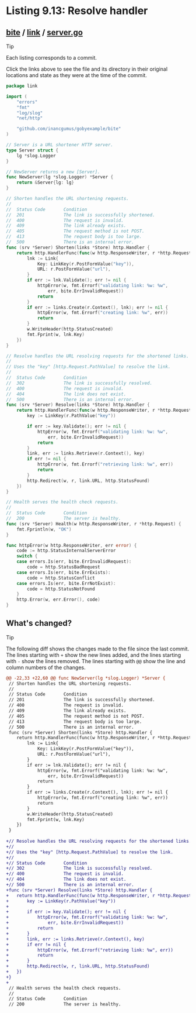 # Listing 9.13: Resolve handler

## [bite](https://github.com/inancgumus/gobyexample/blob/1b639e150c075b53776f808fec3c9557fd81db7a/bite) / [link](https://github.com/inancgumus/gobyexample/blob/1b639e150c075b53776f808fec3c9557fd81db7a/bite/link) / [server.go](https://github.com/inancgumus/gobyexample/blob/1b639e150c075b53776f808fec3c9557fd81db7a/bite/link/server.go)

> [!TIP]
> Each listing corresponds to a commit.
>
> Click the links above to see the file and its directory in their original locations and state as they were at the time of the commit.

```go
package link

import (
	"errors"
	"fmt"
	"log/slog"
	"net/http"

	"github.com/inancgumus/gobyexample/bite"
)

// Server is a URL shortener HTTP server.
type Server struct {
	lg *slog.Logger
}

// NewServer returns a new [Server].
func NewServer(lg *slog.Logger) *Server {
	return &Server{lg: lg}
}

// Shorten handles the URL shortening requests.
//
//	Status Code       Condition
//	201               The link is successfully shortened.
//	400               The request is invalid.
//	409               The link already exists.
//	405               The request method is not POST.
//	413               The request body is too large.
//	500               There is an internal error.
func (srv *Server) Shorten(links *Store) http.Handler {
	return http.HandlerFunc(func(w http.ResponseWriter, r *http.Request) {
		lnk := Link{
			Key: LinkKey(r.PostFormValue("key")),
			URL: r.PostFormValue("url"),
		}
		if err := lnk.Validate(); err != nil {
			httpError(w, fmt.Errorf("validating link: %w: %w",
				err, bite.ErrInvalidRequest))
			return
		}
		if err := links.Create(r.Context(), lnk); err != nil {
			httpError(w, fmt.Errorf("creating link: %w", err))
			return
		}
		w.WriteHeader(http.StatusCreated)
		fmt.Fprint(w, lnk.Key)
	})
}

// Resolve handles the URL resolving requests for the shortened links.
//
// Uses the "key" [http.Request.PathValue] to resolve the link.
//
//	Status Code       Condition
//	302               The link is successfully resolved.
//	400               The request is invalid.
//	404               The link does not exist.
//	500               There is an internal error.
func (srv *Server) Resolve(links *Store) http.Handler {
	return http.HandlerFunc(func(w http.ResponseWriter, r *http.Request) {
		key := LinkKey(r.PathValue("key"))

		if err := key.Validate(); err != nil {
			httpError(w, fmt.Errorf("validating link: %w: %w",
				err, bite.ErrInvalidRequest))
			return
		}
		link, err := links.Retrieve(r.Context(), key)
		if err != nil {
			httpError(w, fmt.Errorf("retrieving link: %w", err))
			return
		}
		http.Redirect(w, r, link.URL, http.StatusFound)
	})
}

// Health serves the health check requests.
//
//	Status Code       Condition
//	200               The server is healthy.
func (srv *Server) Health(w http.ResponseWriter, r *http.Request) {
	fmt.Fprintln(w, "OK")
}

func httpError(w http.ResponseWriter, err error) {
	code := http.StatusInternalServerError
	switch {
	case errors.Is(err, bite.ErrInvalidRequest):
		code = http.StatusBadRequest
	case errors.Is(err, bite.ErrExists):
		code = http.StatusConflict
	case errors.Is(err, bite.ErrNotExist):
		code = http.StatusNotFound
	}
	http.Error(w, err.Error(), code)
}
```

## What's changed?

> [!TIP]
> The following diff shows the changes made to the file since the last commit.
> The lines starting with `+` show the new lines added, and the lines starting with `-` show the lines removed.
> The lines starting with `@@` show the line and column numbers of the changes.

```diff
@@ -22,33 +22,60 @@ func NewServer(lg *slog.Logger) *Server {
 // Shorten handles the URL shortening requests.
 //
 //	Status Code       Condition
 //	201               The link is successfully shortened.
 //	400               The request is invalid.
 //	409               The link already exists.
 //	405               The request method is not POST.
 //	413               The request body is too large.
 //	500               There is an internal error.
 func (srv *Server) Shorten(links *Store) http.Handler {
 	return http.HandlerFunc(func(w http.ResponseWriter, r *http.Request) {
 		lnk := Link{
 			Key: LinkKey(r.PostFormValue("key")),
 			URL: r.PostFormValue("url"),
 		}
 		if err := lnk.Validate(); err != nil {
 			httpError(w, fmt.Errorf("validating link: %w: %w",
 				err, bite.ErrInvalidRequest))
 			return
 		}
 		if err := links.Create(r.Context(), lnk); err != nil {
 			httpError(w, fmt.Errorf("creating link: %w", err))
 			return
 		}
 		w.WriteHeader(http.StatusCreated)
 		fmt.Fprint(w, lnk.Key)
 	})
 }
 
+// Resolve handles the URL resolving requests for the shortened links.
+//
+// Uses the "key" [http.Request.PathValue] to resolve the link.
+//
+//	Status Code       Condition
+//	302               The link is successfully resolved.
+//	400               The request is invalid.
+//	404               The link does not exist.
+//	500               There is an internal error.
+func (srv *Server) Resolve(links *Store) http.Handler {
+	return http.HandlerFunc(func(w http.ResponseWriter, r *http.Request) {
+		key := LinkKey(r.PathValue("key"))
+
+		if err := key.Validate(); err != nil {
+			httpError(w, fmt.Errorf("validating link: %w: %w",
+				err, bite.ErrInvalidRequest))
+			return
+		}
+		link, err := links.Retrieve(r.Context(), key)
+		if err != nil {
+			httpError(w, fmt.Errorf("retrieving link: %w", err))
+			return
+		}
+		http.Redirect(w, r, link.URL, http.StatusFound)
+	})
+}
+
 // Health serves the health check requests.
 //
 //	Status Code       Condition
 //	200               The server is healthy.
```

